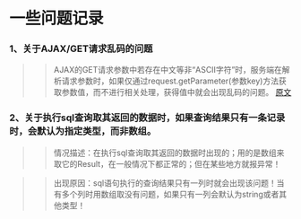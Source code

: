 # 一些问题记录

### 1、关于AJAX/GET请求乱码的问题
>> AJAX的GET请求参数中若存在中文等非“ASCII字符”时，服务端在解析请求参数时，如果仅通过request.getParameter(参数key)方法获取参数值，而不进行相关处理，获得值中就会出现乱码的问题。
>> [原文](https://blog.csdn.net/pursuer211/article/details/42425437)

### 2、关于执行sql查询取其返回的数据时，如果查询结果只有一条记录时，会默认为指定类型，而非数组。
>> 情况描述：在执行sql查询取其返回的数据时出现的；用的是数组来取它的Result，在一般情况下都正常的；但在某些地方就报异常！  

>> 出现原因：sql语句执行的查询结果只有一列时就会出现该问题！当有多个列时用数组取没有问题，如果只有一列会默认为string或者其他类型！

